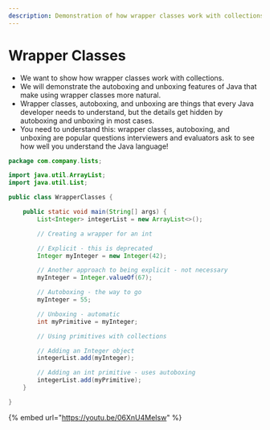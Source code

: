 ```yaml
---
description: Demonstration of how wrapper classes work with collections.
---
```


# Wrapper Classes



* We want to show how wrapper classes work with collections.
* We will demonstrate the autoboxing and unboxing features of Java that make using wrapper classes more natural.
* Wrapper classes, autoboxing, and unboxing are things that every Java developer needs to understand, but the details get hidden by autoboxing and unboxing in most cases.
* You need to understand this: wrapper classes, autoboxing, and unboxing are popular questions interviewers and evaluators ask to see how well you understand the Java language!

```java
package com.company.lists;

import java.util.ArrayList;
import java.util.List;

public class WrapperClasses {

    public static void main(String[] args) {
        List<Integer> integerList = new ArrayList<>();

        // Creating a wrapper for an int

        // Explicit - this is deprecated
        Integer myInteger = new Integer(42);

        // Another approach to being explicit - not necessary
        myInteger = Integer.valueOf(67);

        // Autoboxing - the way to go
        myInteger = 55;

        // Unboxing - automatic
        int myPrimitive = myInteger;

        // Using primitives with collections

        // Adding an Integer object
        integerList.add(myInteger);

        // Adding an int primitive - uses autoboxing
        integerList.add(myPrimitive);
    }

}
```

{% embed url="https://youtu.be/06XnU4MeIsw" %}

